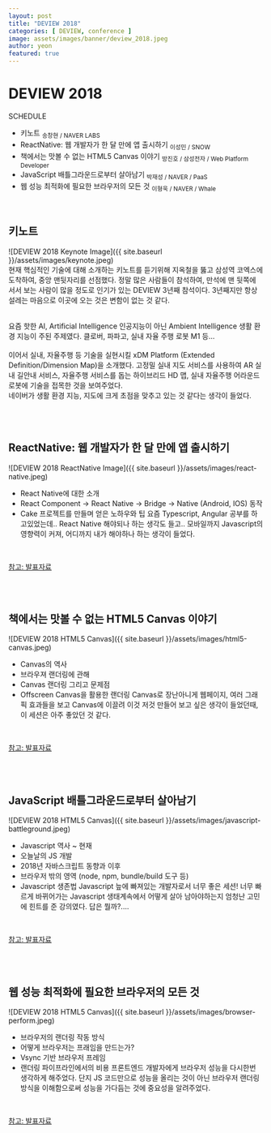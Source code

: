 ```yaml
---
layout: post
title: "DEVIEW 2018" 
categories: [ DEVIEW, conference ]
image: assets/images/banner/deview_2018.jpeg
author: yeon
featured: true
---
```


# DEVIEW 2018
SCHEDULE
- 키노트 <sub>송창현 / NAVER LABS</sub>
- ReactNative: 웹 개발자가 한 달 만에 앱 출시하기 <sub>이성민 / SNOW</sub>
- 책에서는 맛볼 수 없는 HTML5 Canvas 이야기 ​<sub>방진호 / 삼성전자 / Web Platform Developer</sub>
- JavaScript 배틀그라운드로부터 살아남기 <sub>박재성 / NAVER / PaaS</sub>
- 웹 성능 최적화에 필요한 브라우저의 모든 것 <sub>이형욱 / NAVER / Whale</sub>

<br>

## 키노트
![DEVIEW 2018 Keynote Image]({{ site.baseurl }}/assets/images/keynote.jpeg)
<br>
현재 핵심적인 기술에 대해 소개하는 키노트를 듣기위해 지옥철을 뚫고 삼성역 코엑스에 도착하여, 중앙 맨뒷자리를 선점했다.
정말 많은 사람들이 참석하여, 만석에 맨 뒷쪽에 서서 보는 사람이 많을 정도로 인기가 있는 DEVIEW 3년째 참석이다.
3년째지만 항상 설레는 마음으로 이곳에 오는 것은 변함이 없는 것 같다.

<br>
요즘 핫한 AI, Artificial Intelligence 인공지능이 아닌 Ambient Intelligence 생활 환경 지능이 주된 주제였다.
클로버, 파파고, 실내 자율 주행 로봇 M1 등... <br>

<br>
이어서 실내, 자율주행 등 기술을 실현시킬 xDM Platform (Extended Definition/Dimension Map)을 소개했다.
고정밀 실내 지도 서비스를 사용하여 AR 실내 길안내 서비스, 자율주행 서비스를 돕는 하이브리드 HD 맵, 실내 자율주행 어라운드 로봇에 기술을 접목한 것을 보여주었다.

<br>
네이버가 생활 환경 지능, 지도에 크게 초점을 맞추고 있는 것 같다는 생각이 들었다.

<br><br>


## ReactNative: 웹 개발자가 한 달 만에 앱 출시하기
![DEVIEW 2018 ReactNative Image]({{ site.baseurl }}/assets/images/react-native.jpeg)
- React Native에 대한 소개
- React Component -> React Native -> Bridge -> Native (Android, IOS) 동작
- Cake 프로젝트를 만들며 얻은 노하우와 팁
요즘 Typescript, Angular 공부를 하고있었는데.. React Native 해야되나 하는 생각도 들고..
모바일까지 Javascript의 영향력이 커져, 어디까지 내가 해야하나 하는 생각이 들었다.

<br>

[참고: 발표자료](https://www.slideshare.net/deview/121react-native)

<br><br>


## 책에서는 맛볼 수 없는 HTML5 Canvas 이야기
![DEVIEW 2018 HTML5 Canvas]({{ site.baseurl }}/assets/images/html5-canvas.jpeg)
- Canvas의 역사
- 브라우져 랜더링에 관해
- Canvas 랜더링 그리고 문제점
- Offscreen Canvas을 활용한 랜더링
Canvas로 장난아니게 웹페이지, 여러 그래픽 효과들을 보고 Canvas에 이끌려 이것 저것 만들어 보고 싶은 생각이 들었던때,
이 세션은 아주 좋았던 것 같다.

<br>

[참고: 발표자료](https://www.slideshare.net/deview/122-html5-canvas)

<br><br>

## JavaScript 배틀그라운드로부터 살아남기
![DEVIEW 2018 HTML5 Canvas]({{ site.baseurl }}/assets/images/javascript-battleground.jpeg)
- Javascript 역사 ~ 현재
- 오늘날의 JS 개발
- 2018년 자바스크립트 동향과 이후
- 브라우저 밖의 영역 (node, npm, bundle/build 도구 등)
- Javascript 생존법
Javascript 늪에 빠져있는 개발자로서 너무 좋은 세션! 너무 빠르게 바뀌어가는 Javascript 생태계속에서 어떻게 살아 남아야하는지
엄청난 고민에 힌트를 준 강의였다. 답은 뭘까?....


<br>

[참고: 발표자료](https://www.slideshare.net/deview/122-html5-canvas)

<br><br>

## 웹 성능 최적화에 필요한 브라우저의 모든 것
![DEVIEW 2018 HTML5 Canvas]({{ site.baseurl }}/assets/images/browser-perform.jpeg)
- 브라우저의 랜더링 작동 방식
- 어떻게 브라우저는 프래임을 만드는가?
- Vsync 기반 브라우저 프레임
- 랜더링 파이프라인에서의 비용
프론트엔드 개발자에게 브라우저 성능을 다시한번 생각하게 해주었다. 단지 JS 코드만으로 성능을 올리는 것이 아닌 브라우저 랜더링방식을 이해함으로써
성능을 가다듬는 것에 중요성을 알려주었다.

<br>

[참고: 발표자료](https://www.slideshare.net/deview/125-119068291)

<br><br><br>